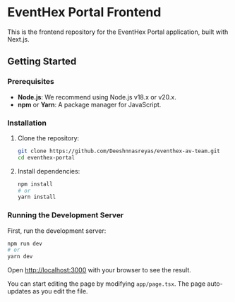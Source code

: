 # EventHex Portal Frontend

This is the frontend repository for the EventHex Portal application, built with Next.js.

## Getting Started

### Prerequisites
*   **Node.js**: We recommend using Node.js v18.x or v20.x.
*   **npm** or **Yarn**: A package manager for JavaScript.

### Installation
1.  Clone the repository:
    ```bash
    git clone https://github.com/Deeshnnasreyas/eventhex-av-team.git
    cd eventhex-portal
    ```
2.  Install dependencies:
    ```bash
    npm install
    # or
    yarn install
    ```

### Running the Development Server

First, run the development server:

```bash
npm run dev
# or
yarn dev
```

Open [http://localhost:3000](http://localhost:3000) with your browser to see the result.

You can start editing the page by modifying `app/page.tsx`. The page auto-updates as you edit the file.
